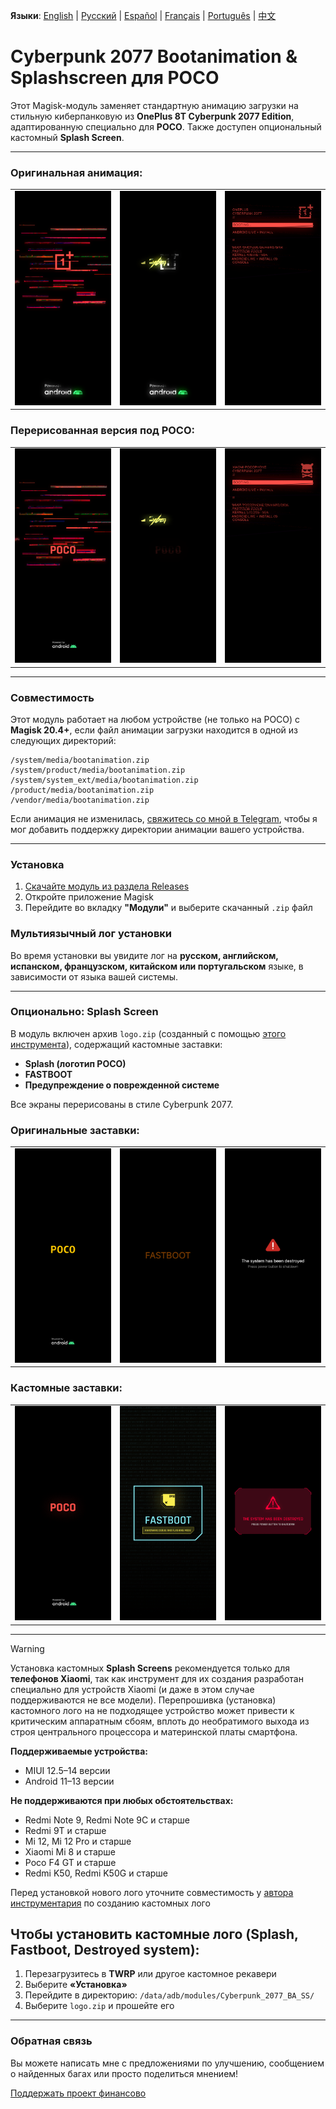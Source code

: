 **Языки**: [English](README.md) | [Русский](README.ru.md) | [Español](README.es.md) | [Français](README.fr.md) | [Português](README.pt.md) | [中文](README.zh.md)
# Cyberpunk 2077 Bootanimation & Splashscreen для POCO

Этот Magisk-модуль заменяет стандартную анимацию загрузки на стильную киберпанковую из **OnePlus 8T Cyberpunk 2077 Edition**, адаптированную специально для **POCO**. Также доступен опциональный кастомный **Splash Screen**.

---

### Оригинальная анимация:
<table>
  <tr>
    <td><img src="images/original1.png" width="100%"/></td>
    <td><img src="images/original2.png" width="100%"/></td>
    <td><img src="images/original3.png" width="100%"/></td>
  </tr>
</table>

### Перерисованная версия под POCO:
<table>
  <tr>
    <td><img src="images/custom1.png" width="100%"/></td>
    <td><img src="images/custom2.png" width="100%"/></td>
    <td><img src="images/custom3.png" width="100%"/></td>
  </tr>
</table>

---

### Совместимость

Этот модуль работает на любом устройстве (не только на POCO) с **Magisk 20.4+**, если файл анимации загрузки находится в одной из следующих директорий:

```
/system/media/bootanimation.zip
/system/product/media/bootanimation.zip
/system/system_ext/media/bootanimation.zip
/product/media/bootanimation.zip
/vendor/media/bootanimation.zip
```

Если анимация не изменилась, [свяжитесь со мной в Telegram](https://t.me/ENEIZEMatic), чтобы я мог добавить поддержку директории анимации вашего устройства.

---

### Установка

1. [Скачайте модуль из раздела Releases](https://github.com/ENEIZEM/Magisk-Module-Cyberpunk-2077-Bootanimation-SplashScreen-POCO/releases)
2. Откройте приложение Magisk
3. Перейдите во вкладку **"Модули"** и выберите скачанный `.zip` файл

### Мультиязычный лог установки

Во время установки вы увидите лог на **русском, английском, испанском, французском, китайском или португальском** языке, в зависимости от языка вашей системы.

---

### Опционально: Splash Screen

В модуль включен архив `logo.zip` (созданный с помощью [этого инструмента](https://4pda.to/forum/index.php?showtopic=1023354&st=1580#entry114714184)), содержащий кастомные заставки:

- **Splash (логотип POCO)**
- **FASTBOOT**
- **Предупреждение о поврежденной системе**

Все экраны перерисованы в стиле Cyberpunk 2077.

### Оригинальные заставки:
<table>
  <tr>
    <td><img src="images/splash_orig1.png" width="100%"/></td>
    <td><img src="images/splash_orig2.png" width="100%"/></td>
    <td><img src="images/splash_orig3.png" width="100%"/></td>
  </tr>
</table>

### Кастомные заставки:
<table>
  <tr>
    <td><img src="images/splash_custom1.png" width="100%"/></td>
    <td><img src="images/splash_custom2.png" width="100%"/></td>
    <td><img src="images/splash_custom3.png" width="100%"/></td>
  </tr>
</table>

---

> [!WARNING]
> Установка кастомных **Splash Screens** рекомендуется только для **телефонов Xiaomi**, так как инструмент для их создания разработан специально для устройств Xiaomi (и даже в этом случае поддерживаются не все модели). Перепрошивка (установка) кастомного лого на не подходящее устройство может привести к критическим аппаратным сбоям, вплоть до необратимого выхода из строя центрального процессора и материнской платы смартфона.
>
> **Поддерживаемые устройства:**
> - MIUI 12.5–14 версии
> - Android 11–13 версии
>
> **Не поддерживаются при любых обстоятельствах:**
> - Redmi Note 9, Redmi Note 9C и старше
> - Redmi 9T и старше
> - Mi 12, Mi 12 Pro и старше
> - Xiaomi Mi 8 и старше
> - Poco F4 GT и старше
> - Redmi K50, Redmi K50G и старше
>
> Перед установкой нового лого уточните совместимость у [автора инструментария](https://t.me/theskyfather) по созданию кастомных лого 

## Чтобы установить кастомные лого (Splash, Fastboot, Destroyed system):

 1. Перезагрузитесь в **TWRP** или другое кастомное рекавери
 2. Выберите **«Установка»**
 3. Перейдите в директорию: `/data/adb/modules/Cyberpunk_2077_BA_SS/`
 4. Выберите `logo.zip` и прошейте его

---

### Обратная связь

Вы можете написать мне с предложениями по улучшению, сообщением о найденных багах или просто поделиться мнением!

[Поддержать проект финансово](https://www.donationalerts.com/r/eneizematic)
